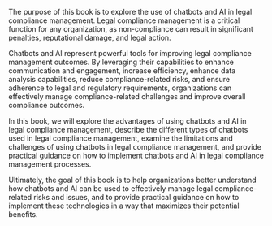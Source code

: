 

The purpose of this book is to explore the use of chatbots and AI in legal compliance management. Legal compliance management is a critical function for any organization, as non-compliance can result in significant penalties, reputational damage, and legal action.

Chatbots and AI represent powerful tools for improving legal compliance management outcomes. By leveraging their capabilities to enhance communication and engagement, increase efficiency, enhance data analysis capabilities, reduce compliance-related risks, and ensure adherence to legal and regulatory requirements, organizations can effectively manage compliance-related challenges and improve overall compliance outcomes.

In this book, we will explore the advantages of using chatbots and AI in legal compliance management, describe the different types of chatbots used in legal compliance management, examine the limitations and challenges of using chatbots in legal compliance management, and provide practical guidance on how to implement chatbots and AI in legal compliance management processes.

Ultimately, the goal of this book is to help organizations better understand how chatbots and AI can be used to effectively manage legal compliance-related risks and issues, and to provide practical guidance on how to implement these technologies in a way that maximizes their potential benefits.
